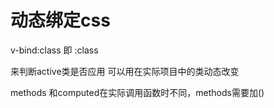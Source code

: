 # 动态绑定css
v-bind:class 即 :class
<div v-bind:class="{ active: true }"></div>来判断active类是否应用
可以用在实际项目中的类动态改变

methods 和computed在实际调用函数时不同，methods需要加()